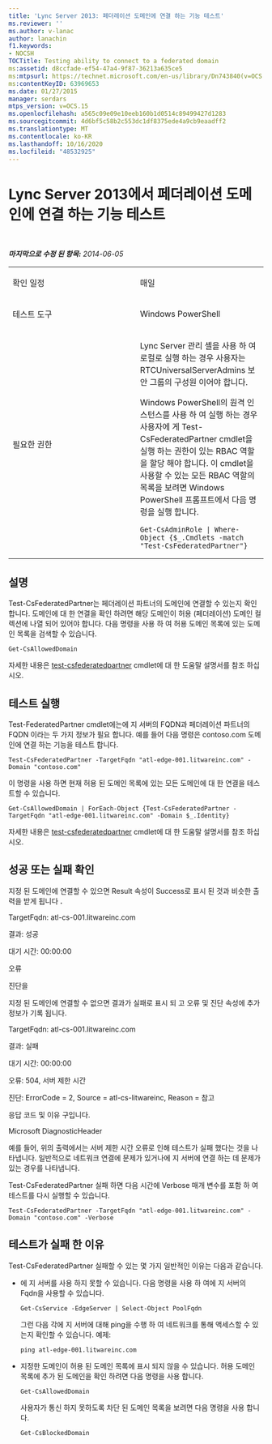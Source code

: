 ```yaml
---
title: 'Lync Server 2013: 페더레이션 도메인에 연결 하는 기능 테스트'
ms.reviewer: ''
ms.author: v-lanac
author: lanachin
f1.keywords:
- NOCSH
TOCTitle: Testing ability to connect to a federated domain
ms:assetid: d8ccfade-ef54-47a4-9f87-36213a635ce5
ms:mtpsurl: https://technet.microsoft.com/en-us/library/Dn743840(v=OCS.15)
ms:contentKeyID: 63969653
ms.date: 01/27/2015
manager: serdars
mtps_version: v=OCS.15
ms.openlocfilehash: a565c09e09e10eeb160b1d0514c89499427d1283
ms.sourcegitcommit: 4d6bf5c58b2c553dc1df8375ede4a9cb9eaadff2
ms.translationtype: MT
ms.contentlocale: ko-KR
ms.lasthandoff: 10/16/2020
ms.locfileid: "48532925"
---
```

# <a name="testing-ability-to-connect-to-a-federated-domain-from-lync-server-2013"></a>Lync Server 2013에서 페더레이션 도메인에 연결 하는 기능 테스트

<div data-xmlns="http://www.w3.org/1999/xhtml">

<div class="topic" data-xmlns="http://www.w3.org/1999/xhtml" data-msxsl="urn:schemas-microsoft-com:xslt" data-cs="https://msdn.microsoft.com/">

<div data-asp="https://msdn2.microsoft.com/asp">



</div>

<div id="mainSection">

<div id="mainBody">

<span> </span>

_**마지막으로 수정 된 항목:** 2014-06-05_


<table>
<colgroup>
<col style="width: 50%" />
<col style="width: 50%" />
</colgroup>
<tbody>
<tr class="odd">
<td><p>확인 일정</p></td>
<td><p>매일</p></td>
</tr>
<tr class="even">
<td><p>테스트 도구</p></td>
<td><p>Windows PowerShell</p></td>
</tr>
<tr class="odd">
<td><p>필요한 권한</p></td>
<td><p>Lync Server 관리 셸을 사용 하 여 로컬로 실행 하는 경우 사용자는 RTCUniversalServerAdmins 보안 그룹의 구성원 이어야 합니다.</p>
<p>Windows PowerShell의 원격 인스턴스를 사용 하 여 실행 하는 경우 사용자에 게 Test-CsFederatedPartner cmdlet을 실행 하는 권한이 있는 RBAC 역할을 할당 해야 합니다. 이 cmdlet을 사용할 수 있는 모든 RBAC 역할의 목록을 보려면 Windows PowerShell 프롬프트에서 다음 명령을 실행 합니다.</p>
<pre><code>Get-CsAdminRole | Where-Object {$_.Cmdlets -match &quot;Test-CsFederatedPartner&quot;}</code></pre></td>
</tr>
</tbody>
</table>


<div>

## <a name="description"></a>설명

Test-CsFederatedPartner는 페더레이션 파트너의 도메인에 연결할 수 있는지 확인합니다. 도메인에 대 한 연결을 확인 하려면 해당 도메인이 허용 (페더레이션) 도메인 컬렉션에 나열 되어 있어야 합니다. 다음 명령을 사용 하 여 허용 도메인 목록에 있는 도메인 목록을 검색할 수 있습니다.

    Get-CsAllowedDomain

자세한 내용은 [test-csfederatedpartner](https://docs.microsoft.com/powershell/module/skype/Test-CsFederatedPartner) cmdlet에 대 한 도움말 설명서를 참조 하십시오.

</div>

<div>

## <a name="running-the-test"></a>테스트 실행

Test-FederatedPartner cmdlet에는에 지 서버의 FQDN과 페더레이션 파트너의 FQDN 이라는 두 가지 정보가 필요 합니다. 예를 들어 다음 명령은 contoso.com 도메인에 연결 하는 기능을 테스트 합니다.

    Test-CsFederatedPartner -TargetFqdn "atl-edge-001.litwareinc.com" -Domain "contoso.com"

이 명령을 사용 하면 현재 허용 된 도메인 목록에 있는 모든 도메인에 대 한 연결을 테스트할 수 있습니다.

    Get-CsAllowedDomain | ForEach-Object {Test-CsFederatedPartner -TargetFqdn "atl-edge-001.litwareinc.com" -Domain $_.Identity}

자세한 내용은 [test-csfederatedpartner](https://docs.microsoft.com/powershell/module/skype/Test-CsFederatedPartner) cmdlet에 대 한 도움말 설명서를 참조 하십시오.

</div>

<div>

## <a name="determining-success-or-failure"></a>성공 또는 실패 확인

지정 된 도메인에 연결할 수 있으면 Result 속성이 Success로 표시 된 것과 비슷한 출력을 받게 됩니다 **.**

TargetFqdn: atl-cs-001.litwareinc.com

결과: 성공

대기 시간: 00:00:00

오류

진단을

지정 된 도메인에 연결할 수 없으면 결과가 실패로 표시 되 고 오류 및 진단 속성에 추가 정보가 기록 됩니다.

TargetFqdn: atl-cs-001.litwareinc.com

결과: 실패

대기 시간: 00:00:00

오류: 504, 서버 제한 시간

진단: ErrorCode = 2, Source = atl-cs-litwareinc, Reason = 참고

응답 코드 및 이유 구입니다.

Microsoft DiagnosticHeader

예를 들어, 위의 출력에서는 서버 제한 시간 오류로 인해 테스트가 실패 했다는 것을 나타냅니다. 일반적으로 네트워크 연결에 문제가 있거나에 지 서버에 연결 하는 데 문제가 있는 경우를 나타냅니다.

Test-CsFederatedPartner 실패 하면 다음 시간에 Verbose 매개 변수를 포함 하 여 테스트를 다시 실행할 수 있습니다.

    Test-CsFederatedPartner -TargetFqdn "atl-edge-001.litwareinc.com" -Domain "contoso.com" -Verbose

</div>

<div>

## <a name="reasons-why-the-test-might-have-failed"></a>테스트가 실패 한 이유

Test-CsFederatedPartner 실패할 수 있는 몇 가지 일반적인 이유는 다음과 같습니다.

  - 에 지 서버를 사용 하지 못할 수 있습니다. 다음 명령을 사용 하 여에 지 서버의 Fqdn을 사용할 수 있습니다.
    
        Get-CsService -EdgeServer | Select-Object PoolFqdn
    
    그런 다음 각에 지 서버에 대해 ping을 수행 하 여 네트워크를 통해 액세스할 수 있는지 확인할 수 있습니다. 예제:
    
        ping atl-edge-001.litwareinc.com

  - 지정한 도메인이 허용 된 도메인 목록에 표시 되지 않을 수 있습니다. 허용 도메인 목록에 추가 된 도메인을 확인 하려면 다음 명령을 사용 합니다.
    
        Get-CsAllowedDomain
    
    사용자가 통신 하지 못하도록 차단 된 도메인 목록을 보려면 다음 명령을 사용 합니다.
    
        Get-CsBlockedDomain

</div>

</div>

<span> </span>

</div>

</div>

</div>

